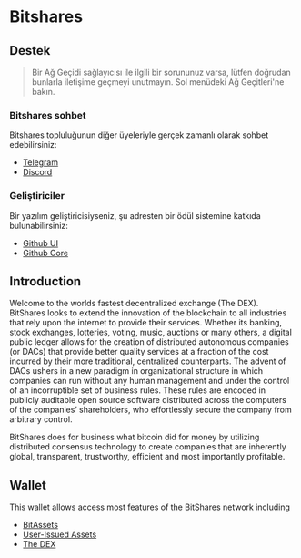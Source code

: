 # Bitshares

## Destek

> Bir Ağ Geçidi sağlayıcısı ile ilgili bir sorununuz varsa, lütfen doğrudan bunlarla iletişime geçmeyi unutmayın. Sol menüdeki Ağ Geçitleri'ne bakın.

### Bitshares sohbet

Bitshares topluluğunun diğer üyeleriyle gerçek zamanlı olarak sohbet edebilirsiniz:

- [Telegram](https://t.me/BitSharesDEX)
- [Discord](https://discord.gg/GsjQfAJ)

### Geliştiriciler

Bir yazılım geliştiricisiyseniz, şu adresten bir ödül sistemine katkıda bulunabilirsiniz:

- [Github UI](https://github.com/bitshares/bitshares-ui)
- [Github Core](https://github.com/bitshares/bitshares-core) 

## Introduction

Welcome to the worlds fastest decentralized exchange (The DEX). BitShares looks to extend the innovation of the blockchain to all industries that rely upon the internet to provide their services. Whether its banking, stock exchanges, lotteries, voting, music, auctions or many others, a digital public ledger allows for the creation of distributed autonomous companies (or DACs) that provide better quality services at a fraction of the cost incurred by their more traditional, centralized counterparts. The advent of DACs ushers in a new paradigm in organizational structure in which companies can run without any human management and under the control of an incorruptible set of business rules. These rules are encoded in publicly auditable open source software distributed across the computers of the companies’ shareholders, who effortlessly secure the company from arbitrary control.

BitShares does for business what bitcoin did for money by utilizing distributed consensus technology to create companies that are inherently global, transparent, trustworthy, efficient and most importantly profitable.

## Wallet

This wallet allows access most features of the BitShares network including

- [BitAssets](/help/assets/mpa.md)
- [User-Issued Assets](/help/assets/uia.md)
- [The DEX](/help/dex/introduction.md)